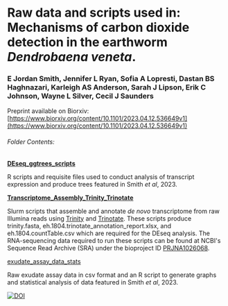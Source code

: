 # Raw data and scripts used in: Mechanisms of carbon dioxide detection in the earthworm _Dendrobaena veneta_.

### E Jordan Smith, Jennifer L Ryan, Sofia A Lopresti, Dastan BS Haghnazari, Karleigh AS Anderson, Sarah J Lipson, Erik C Johnson, Wayne L Silver, Cecil J Saunders

Preprint available on Biorxiv: [https://www.biorxiv.org/content/10.1101/2023.04.12.536649v1](https://www.biorxiv.org/content/10.1101/2023.04.12.536649v1)

###### Folder Contents:

**[DEseq_ggtrees_scripts](https://github.com/JakeSaunders/Smith_etal_2023_Earthworm_CO2/tree/main/DEseq_ggtrees_scripts)**

R scripts and requisite files used to conduct analysis of transcript expression and produce trees featured in Smith *et al*, 2023.

**[Transcriptome_Assembly_Trinity_Trinotate](https://github.com/JakeSaunders/Smith_etal_2023_Earthworm_CO2/tree/main/Transcriptome_Assembly_Trinity_Trinotate)** 

Slurm scripts that assemble and annotate _de novo_ transcriptome from raw Illumina reads using [Trinity](https://github.com/trinityrnaseq/trinityrnaseq/wiki) and [Trinotate](https://github.com/Trinotate/Trinotate/wiki). These scripts produce trinity.fasta, eh.1804.trinotate_annotation_report.xlsx, and eh.1804.countTable.csv which are required for the DEseq analysis. The RNA-sequencing data required to run these scripts can be found at NCBI's Sequence Read Archive (SRA) under the bioproject ID [PRJNA1026068](https://www.ncbi.nlm.nih.gov/bioproject/PRJNA1026068). 

[exudate_assay_data_stats](https://github.com/JakeSaunders/Smith_etal_2023_Earthworm_CO2/tree/main/exudate_assay_data_stats)

Raw exudate assay data in csv format and an R script to generate graphs and statistical analysis of data featured in Smith *et al*, 2023.

[![DOI](https://zenodo.org/badge/701913272.svg)](https://zenodo.org/badge/latestdoi/701913272)
